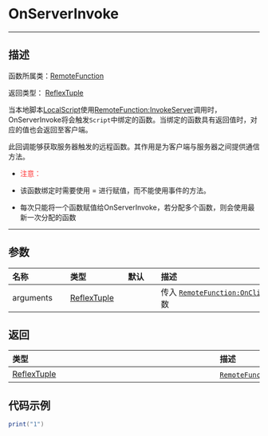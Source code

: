 # OnServerInvoke
-----------------------------------------------------------------------------------------
## 描述

函数所属类：[RemoteFunction](/Api/Classes/Script/RemoteFunction.md)

返回类型： [ReflexTuple](/Api/DataType/tuple.md)

当本地脚本[LocalScript](/Api/Classes/Script/LocalScript.md)使用[RemoteFunction:InvokeServer](/Api/Classes/Script/RemoteFunction_F/InvokeServer.md)调用时，OnServerInvoke将会触发`Script`中绑定的函数。当绑定的函数具有返回值时，对应的值也会返回至客户端。

此回调能够获取服务器触发的远程函数。其作用是为客户端与服务器之间提供通信方法。

- <font color="ff3333">注意：</font>

- 该函数绑定时需要使用 = 进行赋值，而不能使用事件的方法。

- 每次只能将一个函数赋值给OnServerInvoke，若分配多个函数，则会使用最新一次分配的函数


-----------------------------------------------------------------------------------------
## 参数


|<div style="width:100px">名称</div>|<div style="width:100px">类型</div>|<div style="width:50px">默认</div>|<div style="width:350px">描述</div>|
|:--------------------|:--------------------|:--------------------|:--------------------|
|arguments    | [ReflexTuple](/Api/DataType/tuple.md) ||传入 [`RemoteFunction:OnClientInvoke`](/Api/Classes/Script/RemoteFunction_F/OnClientInvoke.md) 方法的参数|


## 返回

|<div style="width:400px">类型</div>|<div style="width:400px">描述</div>|
|:--------------------|:--------------------|
|[ReflexTuple](/Api/DataType/tuple.md)   |[`RemoteFunction:OnClientInvoke`](/Api/Classes/Script/RemoteFunction_F/OnClientInvoke.md)函数的返回值|

## 代码示例

```lua
print("1")

```